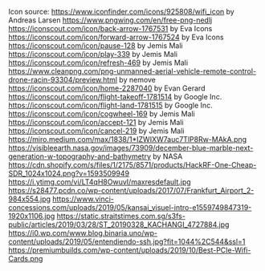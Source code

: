 Icon source:
https://www.iconfinder.com/icons/925808/wifi_icon by Andreas Larsen
https://www.pngwing.com/en/free-png-nedlj
https://iconscout.com/icon/back-arrow-1767531 by Eva Icons
https://iconscout.com/icon/forward-arrow-1767524 by Eva Icons
https://iconscout.com/icon/pause-128 by Jemis Mali
https://iconscout.com/icon/play-339 by Jemis Mali
https://iconscout.com/icon/refresh-469 by Jemis Mali
https://www.cleanpng.com/png-unmanned-aerial-vehicle-remote-control-drone-racin-93304/preview.html by nemove
https://iconscout.com/icon/home-2287040 by Evan Gerard
https://iconscout.com/icon/flight-takeoff-1781514 by Google Inc.
https://iconscout.com/icon/flight-land-1781515 by Google Inc.
https://iconscout.com/icon/cogwheel-169 by Jemis Mali
https://iconscout.com/icon/accept-121 by Jemis Mali
https://iconscout.com/icon/cancel-219 by Jemis Mali
https://miro.medium.com/max/1838/1*IZWIXW7auc7TlP8Rw-MAkA.png
https://visibleearth.nasa.gov/images/73909/december-blue-marble-next-generation-w-topography-and-bathymetry by NASA
https://cdn.shopify.com/s/files/1/2175/8571/products/HackRF-One-Cheap-SDR_1024x1024.png?v=1593509949
https://i.ytimg.com/vi/LT4qH8OwuvI/maxresdefault.jpg
https://s28477.pcdn.co/wp-content/uploads/2017/07/Frankfurt_Airport_2-984x554.jpg
https://www.vinci-concessions.com/uploads/2019/05/kansai_visuel-intro-e1559749847319-1920x1106.jpg
https://static.straitstimes.com.sg/s3fs-public/articles/2019/03/28/ST_20190328_KACHANGI_4727884.jpg
https://i0.wp.com/www.blog.binaria.uno/wp-content/uploads/2019/05/entendiendo-ssh.jpg?fit=1044%2C544&ssl=1
https://premiumbuilds.com/wp-content/uploads/2019/10/Best-PCIe-Wifi-Cards.png
